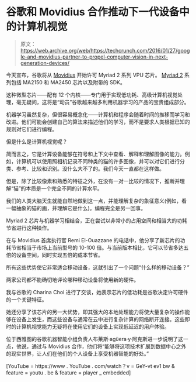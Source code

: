 # 谷歌和 Movidius 合作推动下一代设备中的计算机视觉

> 原文：<https://web.archive.org/web/https://techcrunch.com/2016/01/27/google-and-movidius-partner-to-propel-computer-vision-in-next-generation-devices/>

今天宣布，谷歌将从 [Movidius](https://web.archive.org/web/20230325224024/http://www.movidius.com/) 开始许可 Myriad 2 系列 VPU 芯片。 [Myriad 2](https://web.archive.org/web/20230325224024/http://www.movidius.com/technology) 系列包括 MA2150 和 MA2450 芯片以及附带的 SDK。

这种微型芯片——配有 12 个内核——专门用于实现低功耗、高级计算机视觉处理，毫无疑问，这将是“动员”谷歌越来越多利用机器学习的产品的宝贵组成部分。

机器学习虽然复杂，但很容易概念化——计算机和程序会随着时间的推移而学习和改进。他们可能会创建自己的算法来描述他们的学习，而不是要求人类根据已知的规则对它们进行编程。

但是什么是计算机视觉呢？

简而言之，它是计算设备能够在符号和上下文中查看、解释和理解图像的能力。例如，计算机可以使用照相机记录不同种类的猫的许多图像，并可以对它们进行分类、参考、比较和识别。没什么大不了的。我们今天一直都在这样做。

但是，除了比较像素和熟悉的特征之外，在没有一对一比较的情况下，推断并理解“猫”的本质是一个完全不同的计算水平。

我们的人类大脑天生就能自然地做到这一点，并能理解复杂的象征意义(例如，看一幅抽象的猫的画，并理解它是什么)。编程完全是另一回事。

Myriad 2 芯片与机器学习相结合，正在尝试以非常小的占用空间和相当大的功耗节省进行这种操作。

在与 Movidius 首席执行官 Remi El-Ouazzane 的电话中，他分享了新芯片的功耗节省相当于市场上当前型号的 10-100 倍。与当前版本相比，它可以节省多达五倍的设备空间，同时实现五倍的成本节省。

所有这些优势使它非常适合移动设备，这就引出了一个问题“什么样的移动设备？”

两家公司都不能确切地评论哪种移动设备将使用新的硬件。

我与谷歌的 Charina Choi 进行了交谈，她表示芯片的低功耗是谷歌决定许可硬件的一个关键特征。

她还分享了该芯片的另一大优势，即其强大的本地处理能力将使大量复杂的操作能够在设备上发生，而这些设备与通常在云中进行复杂计算的网络断开连接。这些即时的计算机视觉能力无疑将在使用它们的设备上实现低延迟的用户体验。

位于西雅图的谷歌机器智能小组负责人布莱斯·agϋera·y·阿克斯进一步说明了这一点，他说，通过与 Movidius 合作，他们将“能够将这项技术扩展到数据中心之外的现实世界，让人们在他们的个人设备上享受机器智能的好处。”

[YouTube = https://www . YouTube . com/watch？v = GeY-vt ev1 bw & feature = youtu . be & feature = player _ embedded]
